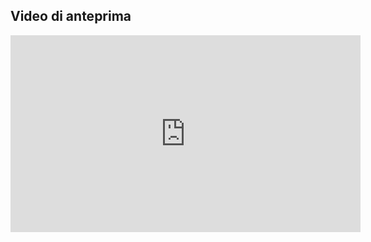 ## Video di anteprima

<iframe width="560" height="315" src="https://www.youtube.com/embed/lo_KyVLTahg" frameborder="0" allowfullscreen></iframe>
